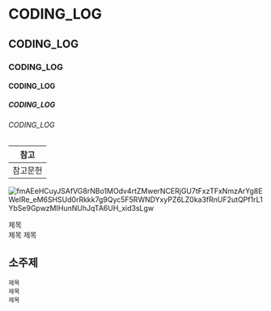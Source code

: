 # CODING_LOG
## CODING_LOG
### CODING_LOG
#### CODING_LOG
##### CODING_LOG
###### CODING_LOG

|참고|
|-|
|참고문헌|

![fmAEeHCuyJSAfVG8rNBo1MOdv4rtZMwerNCERjGU7tFxzTFxNmzArYg8EWelRe_eM6SHSUd0rRkkk7g9Qyc5F5RWNDYxyPZ6LZ0ka3fRnUF2utQPf1rL1YbSe9GpwzMIHunNUhJqTA6UH_xid3sLgw](https://github.com/user-attachments/assets/3b15abeb-6a47-41bf-a97a-bd1ae04ec602)

제목<br>
제목
제목<br>

소주제
---
```
제목
제목
제목
```

